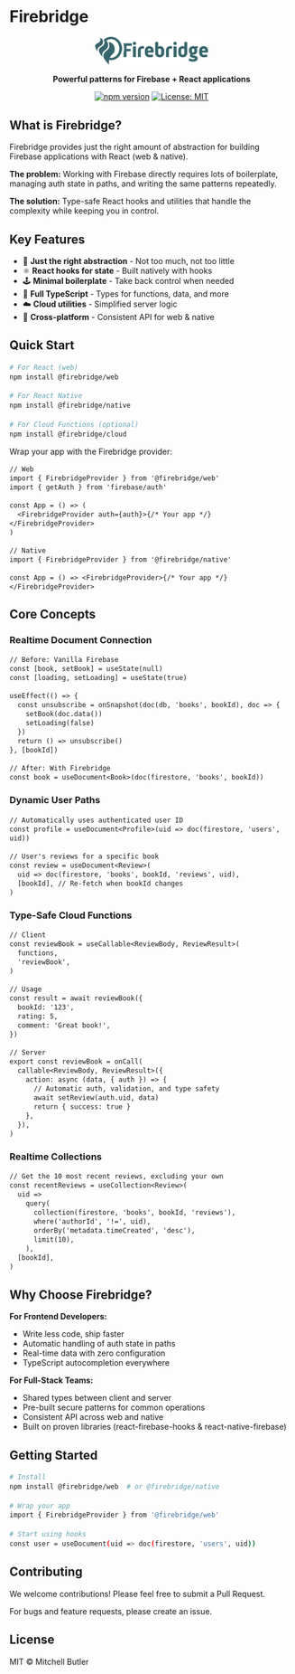 # Firebridge

<div align="center">
  <img src="docs/logo/light.svg" alt="Firebridge" width="200" />
  <p><strong>Powerful patterns for Firebase + React applications</strong></p>
  
  [![npm version](https://img.shields.io/npm/v/@firebridge/web.svg?style=flat)](https://www.npmjs.com/package/@firebridge/web)
  [![License: MIT](https://img.shields.io/badge/License-MIT-yellow.svg)](https://opensource.org/licenses/MIT)
</div>

## What is Firebridge?

Firebridge provides just the right amount of abstraction for building Firebase applications with React (web & native).

**The problem:** Working with Firebase directly requires lots of boilerplate, managing auth state in paths, and writing the same patterns repeatedly.

**The solution:** Type-safe React hooks and utilities that handle the complexity while keeping you in control.

## Key Features

- 🤌 **Just the right abstraction** - Not too much, not too little
- ⚛️ **React hooks for state** - Built natively with hooks
- 🕹️ **Minimal boilerplate** - Take back control when needed
- 🔌 **Full TypeScript** - Types for functions, data, and more
- ☁️ **Cloud utilities** - Simplified server logic
- 📱 **Cross-platform** - Consistent API for web & native

## Quick Start

```bash
# For React (web)
npm install @firebridge/web

# For React Native
npm install @firebridge/native

# For Cloud Functions (optional)
npm install @firebridge/cloud
```

Wrap your app with the Firebridge provider:

```tsx
// Web
import { FirebridgeProvider } from '@firebridge/web'
import { getAuth } from 'firebase/auth'

const App = () => (
  <FirebridgeProvider auth={auth}>{/* Your app */}</FirebridgeProvider>
)

// Native
import { FirebridgeProvider } from '@firebridge/native'

const App = () => <FirebridgeProvider>{/* Your app */}</FirebridgeProvider>
```

## Core Concepts

### Realtime Document Connection

```tsx
// Before: Vanilla Firebase
const [book, setBook] = useState(null)
const [loading, setLoading] = useState(true)

useEffect(() => {
  const unsubscribe = onSnapshot(doc(db, 'books', bookId), doc => {
    setBook(doc.data())
    setLoading(false)
  })
  return () => unsubscribe()
}, [bookId])

// After: With Firebridge
const book = useDocument<Book>(doc(firestore, 'books', bookId))
```

### Dynamic User Paths

```tsx
// Automatically uses authenticated user ID
const profile = useDocument<Profile>(uid => doc(firestore, 'users', uid))

// User's reviews for a specific book
const review = useDocument<Review>(
  uid => doc(firestore, 'books', bookId, 'reviews', uid),
  [bookId], // Re-fetch when bookId changes
)
```

### Type-Safe Cloud Functions

```tsx
// Client
const reviewBook = useCallable<ReviewBody, ReviewResult>(
  functions,
  'reviewBook',
)

// Usage
const result = await reviewBook({
  bookId: '123',
  rating: 5,
  comment: 'Great book!',
})

// Server
export const reviewBook = onCall(
  callable<ReviewBody, ReviewResult>({
    action: async (data, { auth }) => {
      // Automatic auth, validation, and type safety
      await setReview(auth.uid, data)
      return { success: true }
    },
  }),
)
```

### Realtime Collections

```tsx
// Get the 10 most recent reviews, excluding your own
const recentReviews = useCollection<Review>(
  uid =>
    query(
      collection(firestore, 'books', bookId, 'reviews'),
      where('authorId', '!=', uid),
      orderBy('metadata.timeCreated', 'desc'),
      limit(10),
    ),
  [bookId],
)
```

## Why Choose Firebridge?

**For Frontend Developers:**

- Write less code, ship faster
- Automatic handling of auth state in paths
- Real-time data with zero configuration
- TypeScript autocompletion everywhere

**For Full-Stack Teams:**

- Shared types between client and server
- Pre-built secure patterns for common operations
- Consistent API across web and native
- Built on proven libraries (react-firebase-hooks & react-native-firebase)

## Getting Started

```bash
# Install
npm install @firebridge/web  # or @firebridge/native

# Wrap your app
import { FirebridgeProvider } from '@firebridge/web'

# Start using hooks
const user = useDocument(uid => doc(firestore, 'users', uid))
```

## Contributing

We welcome contributions! Please feel free to submit a Pull Request.

For bugs and feature requests, please create an issue.

## License

MIT © Mitchell Butler

